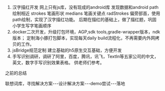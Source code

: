 1. 汉字描红开发
网上只有js库，没有现成的android库
发现数据和android path绘制相近
strokes 笔画形状 medians 笔画关键点  radStrokes 偏旁部首，使用path绘制，实现了汉字描红功能。
后期在描红的基础上，做了描红题，巩固小学生写字笔画顺序
2. docker二次开发，升级打包环境，AGP,sdk tools,gradle-wrapper版本，ndk版本；
定制海小豚打包脚本，实现每天daily build流程化，不再需要内外网拷贝的工作。
3. jsBridge规范定制
建立基础的h5原生交互基础，方便开发
4. 手写识别调研，调研了阿里，百度，腾讯，讯飞，TextIn等五家公司的中文，英文，数字手写识别效果表格。
供老师们参考。

之前的总结

联想词库，寻找解决方案---设计解决方案---demo尝试---落地